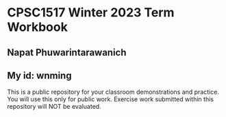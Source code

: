 # CPSC1517 Winter 2023 Term Workbook

## Napat Phuwarintarawanich

## My id: wnming

This is a public repository for your classroom demonstrations and practice. You will use this only for public work. Exercise work submitted within this repository will NOT be evaluated.

